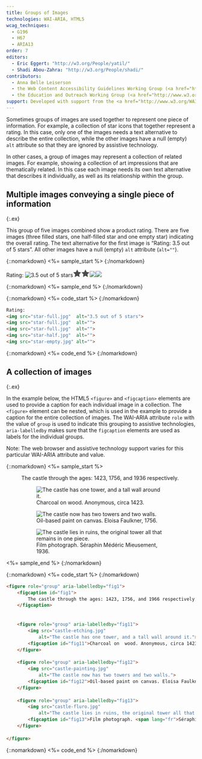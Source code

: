 ```yaml
---
title: Groups of Images
technologies: WAI-ARIA, HTML5
wcag_techniques:
  - G196
  - H67
  - ARIA13
order: 7
editors:
  - Eric Eggert: "http://w3.org/People/yatil/"
  - Shadi Abou-Zahra: "http://w3.org/People/shadi/"
contributors:
  - Anna Belle Leiserson
  - the Web Content Accessibility Guidelines Working Group (<a href="http://www.w3.org/WAI/GL/">WCAG WG</a>)
  - the Education and Outreach Working Group (<a href="http://www.w3.org/WAI/EO/">EOWG</a>)
support: Developed with support from the <a href="http://www.w3.org/WAI/ACT/">WAI-ACT project</a>, co-funded by the <strong>European Commission <abbr title="Information Society Technologies">IST</abbr> Programme</strong>.
---
```


Sometimes groups of images are used together to represent one piece of information. For example, a collection of star icons that together represent a rating. In this case, only one of the images needs a text alternative to describe the entire collection, while the other images have a null (empty) `alt` attribute so that they are ignored by assistive technology.

In other cases, a group of images may represent a collection of related images. For example, showing a collection of art impressions that are thematically related. In this case each image needs its own text alternative that describes it individually, as well as its relationship within the group.

## Multiple images conveying a single piece of information
{:.ex}

This group of five images combined show a product rating. There are five images (three filled stars, one half-filled star and one empty star) indicating the overall rating. The text alternative for the first image is “Rating: 3.5 out of 5 stars”. All other images have a null (empty) `alt` attribute (`alt=""`).

{::nomarkdown}
<%= sample_start %>
{:/nomarkdown}

Rating: ![3.5 out of 5 stars](star-full.png)![](../img/star-full.png)![](../img/star-full.png)![](star-half.png)![](star-empty.png)

{::nomarkdown}
<%= sample_end %>
{:/nomarkdown}

{::nomarkdown}
<%= code_start %>
{:/nomarkdown}

~~~ html
Rating:
<img src="star-full.jpg"  alt="3.5 out of 5 stars">
<img src="star-full.jpg"  alt="">
<img src="star-full.jpg"  alt="">
<img src="star-half.jpg"  alt="">
<img src="star-empty.jpg" alt="">
~~~

{::nomarkdown}
<%= code_end %>
{:/nomarkdown}

## A collection of images
{:.ex}

In the example below, the HTML5 `<figure>` and `<figcaption>` elements are used to provide a caption for each individual image in a collection. The `<figure>` element can be nested, which is used in the example to provide a caption for the entire collection of images. The WAI-ARIA attribute `role` with the value of `group` is used to indicate this grouping to assistive technologies, `aria-labelledby` makes sure that the `figcaption` elements are used as labels for the individual groups.

Note: The web browser and assistive technology support varies for this particular WAI-ARIA attribute and value.

{::nomarkdown}
<%= sample_start %>

<figure role="group" aria-labelledby="fig1">
<figcaption id="fig1">The castle through the ages: 1423, 1756, and 1936 respectively.</figcaption>


<figure role="group" aria-labelledby="fig11">
<img src="../../img/castle-etching.jpg" alt="The castle has one tower, and a tall wall around it.">
<figcaption id="fig11">Charcoal on  wood. Anonymous, circa 1423.</figcaption>
</figure>
<figure role="group" aria-labelledby="fig12">
<img src="../../img/castle-painting.jpg" alt="The castle now has two towers and two walls.">
<figcaption id="fig12">Oil-based paint on canvas. Eloisa Faulkner, 1756.</figcaption>
</figure>
<figure role="group" aria-labelledby="fig13">
<img src="../../img/castle-fluro.jpg"
alt="The castle lies in ruins, the original tower all that remains in one piece.">
<figcaption id="fig13">Film photograph. <span lang="fr">Séraphin Médéric Mieusement</span>, 1936.</figcaption>
</figure>

</figure>

<%= sample_end %>
{:/nomarkdown}

{::nomarkdown}
<%= code_start %>
{:/nomarkdown}

~~~ html
<figure role="group" aria-labelledby="fig1">
	<figcaption id="fig1">
		The castle through the ages: 1423, 1756, and 1966 respectively.
	</figcaption>


	<figure role="group" aria-labelledby="fig11">
		<img src="castle-etching.jpg"
			alt="The castle has one tower, and a tall wall around it.">
		<figcaption id="fig11">Charcoal on  wood. Anonymous, circa 1423.</figcaption>
	</figure>

	<figure role="group" aria-labelledby="fig12">
		<img src="castle-painting.jpg"
			alt="The castle now has two towers and two walls.">
		<figcaption id="fig12">Oil-based paint on canvas. Eloisa Faulkner, 1756.</figcaption>
	</figure>

	<figure role="group" aria-labelledby="fig13">
		<img src="castle-fluro.jpg"
			alt="The castle lies in ruins, the original tower all that remains in one piece.">
		<figcaption id="fig13">Film photograph. <span lang="fr">Séraphin Médéric Mieusement</span>, 1936.</figcaption>
	</figure>

</figure>
~~~

{::nomarkdown}
<%= code_end %>
{:/nomarkdown}
